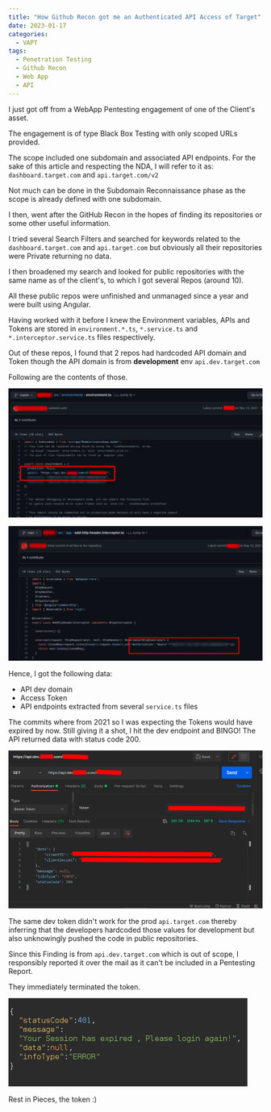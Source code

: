 ```yaml
---
title: "How Github Recon got me an Authenticated API Access of Target"
date: 2023-01-17
categories:
  - VAPT
tags:
  - Penetration Testing
  - Github Recon
  - Web App 
  - API
---
```


I just got off from a WebApp Pentesting engagement of one of the Client's asset.

The engagement is of type Black Box Testing with only scoped URLs provided.

The scope included one subdomain and associated API endpoints.
For the sake of this article and respecting the NDA, I will refer to it as:
`dashboard.target.com` and `api.target.com/v2`

Not much can be done in the Subdomain Reconnaissance phase as the scope is already defined with one subdomain.

I then, went after the GitHub Recon in the hopes of finding its repositories or some other useful information.

I tried several Search Filters and searched for keywords related to the `dashboard.target.com` and `api.target.com` but obviously all their repositories were Private returning no data.

I then broadened my search and looked for public repositories with the same name as of the client's, to which I got several Repos (around 10).

All these public repos were unfinished and unmanaged since a year and were built using Angular.

Having worked with it before I knew the Environment variables, APIs and Tokens are stored in `environment.*.ts`, `*.service.ts` and `*.interceptor.service.ts` files respectively.

Out of these repos, I found that 2 repos had hardcoded API domain and Token 
though the API domain is from **development** env `api.dev.target.com`

Following are the contents of those.

![pic1](/assets/images/poc/image-12.png)


![pic2](/assets/images/poc/image-15.png)


Hence, I got the following data:
- API dev domain
- Access Token
- API endpoints extracted from several `service.ts` files

The commits where from 2021 so I was expecting the Tokens would have expired by now.
Still giving it a shot, I hit the dev endpoint and BINGO! The API returned data with status code 200.

![pic3](/assets/images/poc/image-9.png)


The same dev token didn't work for the prod `api.target.com` thereby inferring that the developers hardcoded those values for development but also unknowingly pushed the code in public repositories.

Since this Finding is from `api.dev.target.com`  which is out of scope, I responsibly reported it over the mail as it can't be included in a Pentesting Report.

They immediately terminated the token.

![pic4](/assets/images/poc/image-10.png)

Rest in Pieces, the token :)
